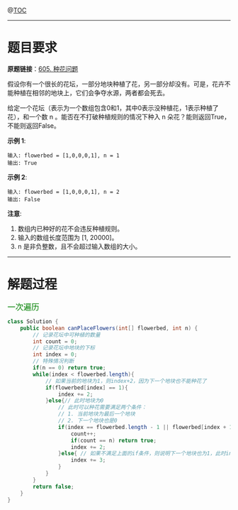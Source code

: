@[TOC](目录😎)

***

# 题目要求

**原题链接**：[605. 种花问题](https://leetcode-cn.com/problems/can-place-flowers/)

假设你有一个很长的花坛，一部分地块种植了花，另一部分却没有。可是，花卉不能种植在相邻的地块上，它们会争夺水源，两者都会死去。

给定一个花坛（表示为一个数组包含0和1，其中0表示没种植花，1表示种植了花），和一个数 n 。能否在不打破种植规则的情况下种入 n 朵花？能则返回True，不能则返回False。

**示例 1**:

```
输入: flowerbed = [1,0,0,0,1], n = 1
输出: True
```


**示例 2**:

```
输入: flowerbed = [1,0,0,0,1], n = 2
输出: False
```


**注意**:

1. 数组内已种好的花不会违反种植规则。
2. 输入的数组长度范围为 [1, 20000]。
3. n 是非负整数，且不会超过输入数组的大小。

***

# 解题过程

<font color=green size=4>一次遍历</font>

```java
class Solution {
    public boolean canPlaceFlowers(int[] flowerbed, int n) {
        // 记录花坛中可种植的数量
        int count = 0;
        // 记录花坛中地块的下标
        int index = 0;
        // 特殊情况判断
        if(n == 0) return true;
        while(index < flowerbed.length){
            // 如果当前的地块为1，则index+2，因为下一个地块也不能种花了
            if(flowerbed[index] == 1){
                index += 2;
            }else{// 此时地块为0
                // 此时可以种花需要满足两个条件：
                // 1. 当前地块为最后一个地块
                // 2. 下一个地块也是0
                if(index == flowerbed.length - 1 || flowerbed[index + 1] == 0){
                    count++;
                    if(count == n) return true;
                    index += 2;
                }else{ // 如果不满足上面的if条件，则说明下一个地块也为1，此时index+3
                    index += 3;
                }
            }
        }
        return false;
    }
}
```

